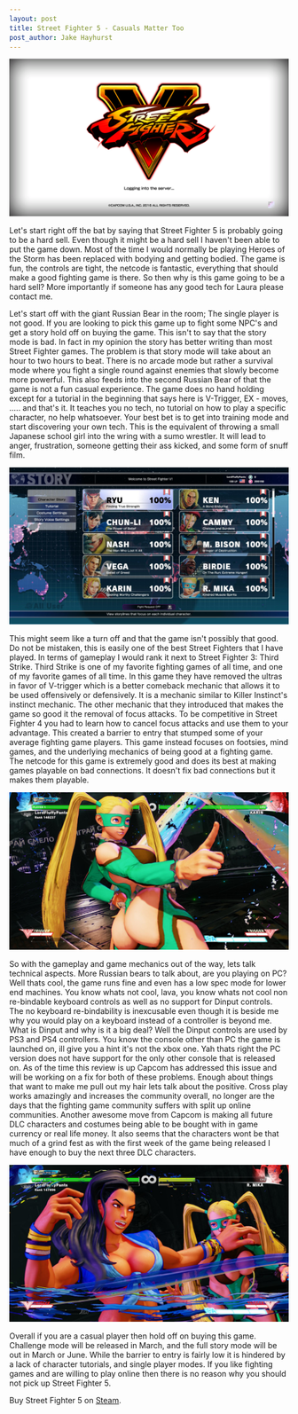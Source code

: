 ```yaml
---
layout: post
title: Street Fighter 5 - Casuals Matter Too
post_author: Jake Hayhurst
---
```


![image](../public/images/Street_Fighter_Five_Logo.png "Awwwwww shiiiiit baby it's Street Fighter")

Let's start right off the bat by saying that Street Fighter 5 is probably going to be a hard sell. Even though it might be a hard sell I haven't been able to put the game down. Most of the time I would normally be playing Heroes of the Storm has been replaced with bodying and getting bodied. The game is fun, the controls are tight, the netcode is fantastic, everything that should make a good fighting game is there. So then why is this game going to be a hard sell? More importantly if someone has any good tech for Laura please contact me.


Let's start off with the giant Russian Bear in the room; The single player is not good. If you are looking to pick this game up to fight some NPC's and get a story hold off on buying the game. This isn't to say that the story mode is bad. In fact in my opinion the story has better writing than most Street Fighter games. The problem is that story mode will take about an hour to two hours to beat. There is no arcade mode but rather a survival mode where you fight a single round against enemies that slowly become more powerful. This also feeds into the second Russian Bear of that the game is not a fun casual experience. The game does no hand holding except for a tutorial in the beginning that says here is V-Trigger, EX - moves, ..... and that's it. It teaches you no tech, no tutorial on how to play a specific character, no help whatsoever. Your best bet is to get into training mode and start discovering your own tech.  This is the equivalent of throwing a small Japanese school girl into the wring with a sumo wrestler. It will lead to anger, frustration, someone getting their ass kicked, and some form of snuff film.


![image](../public/images/Street_Fighter_Five_Story.jpg "This took me all of 2 and a half hours")


This might seem like a turn off and that the game isn't possibly that good. Do not be mistaken, this is easily one of the best Street Fighters that I have played. In terms of gameplay I would rank it next to Street Fighter 3: Third Strike. Third Strike is one of my favorite fighting games of all time, and one of my favorite games of all time. In this game they have removed the ultras in favor of V-trigger which is a better comeback mechanic that allows it to be used offensively or defensively. It is a mechanic similar to Killer Instinct's instinct mechanic. The other mechanic that they introduced that makes the game so good it the removal of focus attacks. To be competitive in Street Fighter 4 you had to learn how to cancel focus attacks and use them to your advantage. This created a barrier to entry that stumped some of your average fighting game players. This game instead focuses on footsies, mind games, and the underlying mechanics of being good at a fighting game. The netcode for this game is extremely good and does its best at making games playable on bad connections. It doesn't fix bad connections but it makes them playable.


![image](../public/images/Street_Fighter_Five_Mika.jpg "R. Mika gives it one thumbs up and a censored butt slap")


So with the gameplay and game mechanics out of the way, lets talk technical aspects. More Russian bears to talk about, are you playing on PC? Well thats cool, the game runs fine and even has a low spec mode for lower end machines. You know whats not cool, lava, you know whats not cool non re-bindable keyboard controls as well as no support for Dinput controls. The no keyboard re-bindability is inexcusable even though it is beside me why you would play on a keyboard instead of a controller is beyond me. What is Dinput and why is it a big deal? Well the Dinput controls are used by PS3 and PS4 controllers. You know the console other than PC the game is launched on, ill give you a hint it's not the xbox one. Yah thats right the PC version does not have support for the only other console that is released on. As of the time this review is up Capcom has addressed this issue and will be working on a fix for both of these problems. Enough about things that want to make me pull out my hair lets talk about the positive. Cross play works amazingly and increases the community overall, no longer are the days that the fighting game community suffers with split up online communities. Another awesome move from Capcom is making all future DLC characters and costumes being able to be bought with in game currency or real life money. It also seems that the characters wont be that much of a grind fest as with the first week of the game being released I have enough to buy the next three DLC characters.


![image](../public/images/Street_Fighter_Five_Laura.jpg "Still waiting on that Laura tech")


Overall if you are a casual player then hold off on buying this game. Challenge mode will be released in March, and the full story mode will be out in March or June. While the barrier to entry is fairly low it is hindered by a lack of character tutorials, and single player modes. If you like fighting games and are willing to play online then there is no reason why you should not pick up Street Fighter 5.


Buy Street Fighter 5 on [Steam](http://store.steampowered.com/app/310950/).

